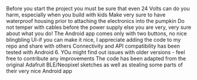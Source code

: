 Before you start the project you must be sure that even 24 Volts can do you harm, especially when you build with kids
Make very sure to have waterproof housing prior to attaching the electronics into the pumpkin
Do not temper with cables before the power supply else you are very, very sure about what you do!
The Android app comes only with two buttons, no nice blingbling UI-if you can make it nice, I appreciate adding the code to my repo and share with others
Connectivity and API compatibility has been tested with Android 6. YOu might find out issues with older versions - feel free to contribute any improvements
The code has been adapted from the original Adafruit BLE/Neopixel sketches as well as stealing some parts of their very nice Android app